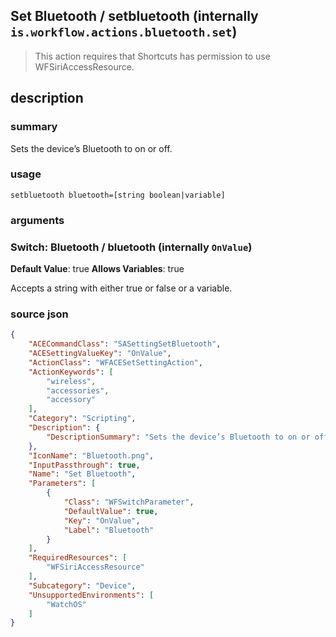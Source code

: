 
## Set Bluetooth / setbluetooth (internally `is.workflow.actions.bluetooth.set`)


> This action requires that Shortcuts has permission to use WFSiriAccessResource.


## description
### summary
Sets the device’s Bluetooth to on or off.


### usage
`setbluetooth bluetooth=[string boolean|variable]`

### arguments
### Switch: Bluetooth / bluetooth (internally `OnValue`)
**Default Value**: true
**Allows Variables**: true


Accepts a string with either true or false
or a variable.

### source json

```json
{
	"ACECommandClass": "SASettingSetBluetooth",
	"ACESettingValueKey": "OnValue",
	"ActionClass": "WFACESetSettingAction",
	"ActionKeywords": [
		"wireless",
		"accessories",
		"accessory"
	],
	"Category": "Scripting",
	"Description": {
		"DescriptionSummary": "Sets the device’s Bluetooth to on or off."
	},
	"IconName": "Bluetooth.png",
	"InputPassthrough": true,
	"Name": "Set Bluetooth",
	"Parameters": [
		{
			"Class": "WFSwitchParameter",
			"DefaultValue": true,
			"Key": "OnValue",
			"Label": "Bluetooth"
		}
	],
	"RequiredResources": [
		"WFSiriAccessResource"
	],
	"Subcategory": "Device",
	"UnsupportedEnvironments": [
		"WatchOS"
	]
}
```
